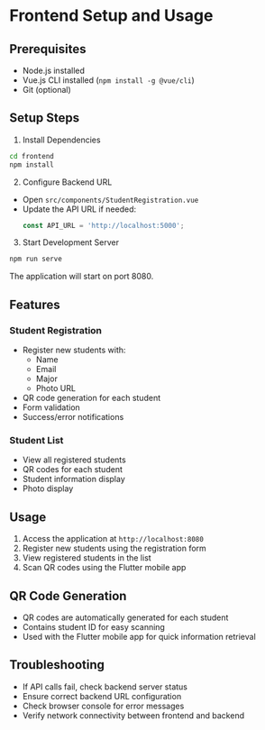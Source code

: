 # Frontend Setup and Usage

## Prerequisites
- Node.js installed
- Vue.js CLI installed (`npm install -g @vue/cli`)
- Git (optional)

## Setup Steps

1. Install Dependencies
```bash
cd frontend
npm install
```

2. Configure Backend URL
- Open `src/components/StudentRegistration.vue`
- Update the API URL if needed:
  ```javascript
  const API_URL = 'http://localhost:5000';
  ```

3. Start Development Server
```bash
npm run serve
```
The application will start on port 8080.

## Features

### Student Registration
- Register new students with:
  - Name
  - Email
  - Major
  - Photo URL
- QR code generation for each student
- Form validation
- Success/error notifications

### Student List
- View all registered students
- QR codes for each student
- Student information display
- Photo display

## Usage
1. Access the application at `http://localhost:8080`
2. Register new students using the registration form
3. View registered students in the list
4. Scan QR codes using the Flutter mobile app

## QR Code Generation
- QR codes are automatically generated for each student
- Contains student ID for easy scanning
- Used with the Flutter mobile app for quick information retrieval

## Troubleshooting
- If API calls fail, check backend server status
- Ensure correct backend URL configuration
- Check browser console for error messages
- Verify network connectivity between frontend and backend
